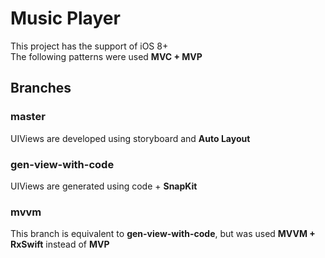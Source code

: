 # Music Player
This project has the support of iOS 8+  
The following patterns were used **MVC + MVP**

## Branches
### master
UIViews are developed using storyboard and **Auto Layout**
### gen-view-with-code
UIViews are generated using code + **SnapKit**
### mvvm
This branch is equivalent to **gen-view-with-code**, but was used **MVVM + RxSwift** instead of **MVP**
